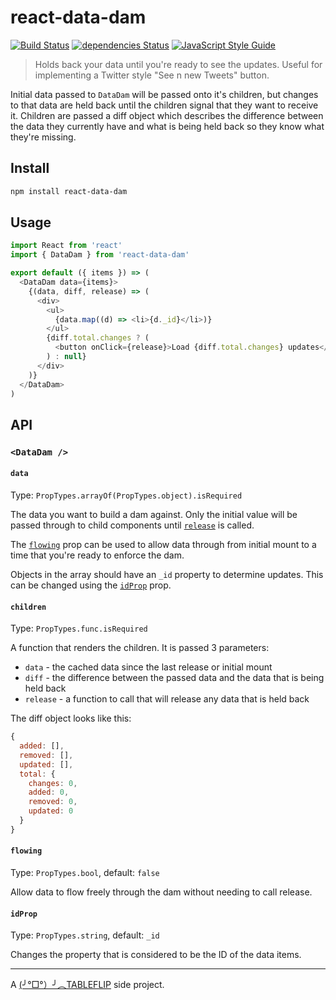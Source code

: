 # react-data-dam

[![Build Status](https://travis-ci.org/tableflip/react-data-dam.svg?branch=master)](https://travis-ci.org/tableflip/react-data-dam) [![dependencies Status](https://david-dm.org/tableflip/react-data-dam/status.svg)](https://david-dm.org/tableflip/react-data-dam) [![JavaScript Style Guide](https://img.shields.io/badge/code_style-standard-brightgreen.svg)](https://standardjs.com)

> Holds back your data until you're ready to see the updates. Useful for implementing a Twitter style "See n new Tweets" button.

Initial data passed to `DataDam` will be passed onto it's children, but changes to that data are held back until the children signal that they want to receive it. Children are passed a diff object which describes the difference between the data they currently have and what is being held back so they know what they're missing.

## Install

```sh
npm install react-data-dam
```

## Usage

```js
import React from 'react'
import { DataDam } from 'react-data-dam'

export default ({ items }) => (
  <DataDam data={items}>
    {(data, diff, release) => (
      <div>
        <ul>
          {data.map((d) => <li>{d._id}</li>)}
        </ul>
        {diff.total.changes ? (
          <button onClick={release}>Load {diff.total.changes} updates</button>
        ) : null}
      </div>
    )}
  </DataDam>
)
```

## API

### `<DataDam />`

#### `data`

Type: `PropTypes.arrayOf(PropTypes.object).isRequired`

The data you want to build a dam against. Only the initial value will be passed through to child components until [`release`](#children) is called.

The [`flowing`](#flowing) prop can be used to allow data through from initial mount to a time that you're ready to enforce the dam.

Objects in the array should have an `_id` property to determine updates. This can be changed using the [`idProp`](#idprop) prop.

#### `children`

Type: `PropTypes.func.isRequired`

A function that renders the children. It is passed 3 parameters:

* `data` - the cached data since the last release or initial mount
* `diff` - the difference between the passed data and the data that is being held back
* `release` - a function to call that will release any data that is held back

The diff object looks like this:

```js
{
  added: [],
  removed: [],
  updated: [],
  total: {
    changes: 0,
    added: 0,
    removed: 0,
    updated: 0
  }
}
```

#### `flowing`

Type: `PropTypes.bool`, default: `false`

Allow data to flow freely through the dam without needing to call release.

#### `idProp`

Type: `PropTypes.string`, default: `_id`

Changes the property that is considered to be the ID of the data items.

---

A [(╯°□°）╯︵TABLEFLIP](https://tableflip.io) side project.
